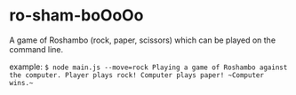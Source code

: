 # ro-sham-boOoOo

A game of Roshambo (rock, paper, scissors) which can be played on the command line.

example:
`$ node main.js --move=rock
Playing a game of Roshambo against the computer.
Player plays rock!
Computer plays paper!
~Computer wins.~`
